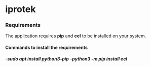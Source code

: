 # iprotek

### Requirements
The application requires ****pip**** and ****eel**** to be installed on your system.

#### Commands to install the requirements
-****_sudo apt install python3-pip_****
-****_python3 -m pip install eel_****
